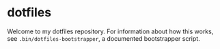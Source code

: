 # dotfiles

Welcome to my dotfiles repository. For information about how this works, see
`.bin/dotfiles-bootstrapper`, a documented bootstrapper script.
